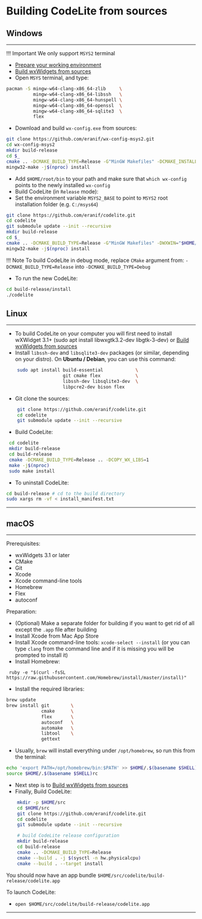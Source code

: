 # Building CodeLite from sources

## Windows
----

!!! Important
    We only support `MSYS2` terminal

- [Prepare your working environment][10]
- [Build wxWidgets from sources][5]
- Open `MSYS` terminal, and type:

```bash
pacman -S mingw-w64-clang-x86_64-zlib     \
          mingw-w64-clang-x86_64-libssh   \
          mingw-w64-clang-x86_64-hunspell \
          mingw-w64-clang-x86_64-openssl  \
          mingw-w64-clang-x86_64-sqlite3  \
          flex
```

- Download and build `wx-config.exe` from sources:

```bash
git clone https://github.com/eranif/wx-config-msys2.git
cd wx-config-msys2
mkdir build-release
cd $_
cmake .. -DCMAKE_BUILD_TYPE=Release -G"MinGW Makefiles" -DCMAKE_INSTALL_PREFIX="$HOME/root"
mingw32-make -j$(nproc) install
```

- Add `$HOME/root/bin` to your path and make sure that `which wx-config` points to the newly installed `wx-config`
- Build CodeLite (in `Release` mode):
- Set the environment variable `MSYS2_BASE` to point to `MSYS2` root installation folder (e.g. `C:/msys64`)

```bash
git clone https://github.com/eranif/codelite.git
cd codelite
git submodule update --init --recursive
mkdir build-release
cd $_
cmake .. -DCMAKE_BUILD_TYPE=Release -G"MinGW Makefiles" -DWXWIN="$HOME/root" -Wno-dev
mingw32-make -j$(nproc) install
```

!!! Note
    To build CodeLite in debug mode, replace `CMake` argument from:
    `-DCMAKE_BUILD_TYPE=Release` into `-DCMAKE_BUILD_TYPE=Debug`

- To run the new CodeLite:

```bash
cd build-release/install
./codelite
```

## Linux
----
- To build CodeLite on your computer you will first need to install wXWidget 3.1+ (sudo apt install libwxgtk3.2-dev libgtk-3-dev) or [Build wxWidgets from sources][6]
- Install `libssh-dev` and `libsqlite3-dev` packages (or similar, depending on your distro). On **Ubuntu / Debian**, you can use this command:

```bash
    sudo apt install build-essential            \
                     git cmake flex             \
                     libssh-dev libsqlite3-dev  \
                     libpcre2-dev bison flex
```

- Git clone the sources:

```bash
    git clone https://github.com/eranif/codelite.git
    cd codelite
    git submodule update --init --recursive
```

- Build CodeLite:

```bash
 cd codelite
 mkdir build-release
 cd build-release
 cmake -DCMAKE_BUILD_TYPE=Release .. -DCOPY_WX_LIBS=1
 make -j$(nproc)
 sudo make install
```

- To uninstall CodeLite:

```bash
cd build-release # cd to the build directory
sudo xargs rm -vf < install_manifest.txt
```

----------

## macOS
----

Prerequisites:

 - wxWidgets 3.1 or later
 - CMake
 - Git
 - Xcode
 - Xcode command-line tools
 - Homebrew
 - Flex
 - autoconf

Preparation:

 - (Optional) Make a separate folder for building if you want to get rid of all except the `.app` file after building
 - Install Xcode from Mac App Store
 - Install Xcode command-line tools: `xcode-select --install` (or you can type `clang` from the command line and if it is missing you will be prompted to install it)
 - Install Homebrew:

```
 ruby -e "$(curl -fsSL https://raw.githubusercontent.com/Homebrew/install/master/install)"
```

 - Install the required libraries:

```bash
brew update
brew install git        \
             cmake      \
             flex       \
             autoconf   \
             automake   \
             libtool    \
             gettext
```

 - Usually, `brew` will install everything under `/opt/homebrew`, so run this from the terminal:

```bash
echo 'export PATH=/opt/homebrew/bin:$PATH' >> $HOME/.$(basename $SHELL)rc
source $HOME/.$(basename $SHELL)rc
```

 - Next step is to [Build wxWidgets from sources][9]
 - Finally, Build CodeLite:

```bash
    mkdir -p $HOME/src
    cd $HOME/src
    git clone https://github.com/eranif/codelite.git
    cd codelite
    git submodule update --init --recursive

    # build CodeLite release configuration
    mkdir build-release
    cd build-release
    cmake .. -DCMAKE_BUILD_TYPE=Release
    cmake --build . -j $(sysctl -n hw.physicalcpu)
    cmake --build . --target install
```

You should now have an app bundle `$HOME/src/codelite/build-release/codelite.app`

To launch CodeLite:

- `open $HOME/src/codelite/build-release/codelite.app`

----------

 [1]: https://codelite.org
 [2]: https://codelite.org/support.php
 [3]: https://codelite.org
 [4]: https://codelite.org/support.php
 [5]: /build/build_wx_widgets/#windows
 [6]: /build/build_wx_widgets/#linux
 [8]: https://codelite.org/support.php
 [9]: /build/build_wx_widgets/#macos
 [10]: /getting_started/windows/
